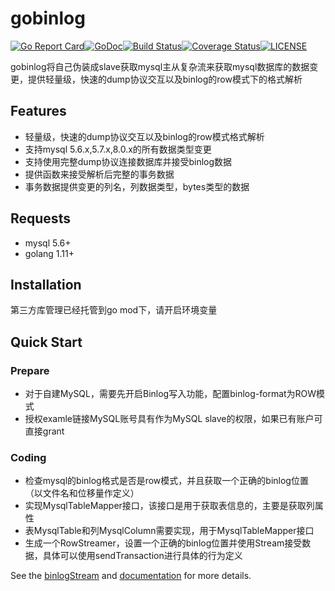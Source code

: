 # gobinlog

[![Go Report Card][report-img]][report][![GoDoc][doc-img]][doc][![Build Status][ci-img]][ci][![Coverage Status][cov-img]][cov][![LICENSE][license-img]][license]

gobinlog将自己伪装成slave获取mysql主从复杂流来获取mysql数据库的数据变更，提供轻量级，快速的dump协议交互以及binlog的row模式下的格式解析

## Features
+ 轻量级，快速的dump协议交互以及binlog的row模式格式解析
+ 支持mysql 5.6.x,5.7.x,8.0.x的所有数据类型变更
+ 支持使用完整dump协议连接数据库并接受binlog数据
+ 提供函数来接受解析后完整的事务数据
+ 事务数据提供变更的列名，列数据类型，bytes类型的数据

## Requests
+ mysql 5.6+
+ golang 1.11+

## Installation

第三方库管理已经托管到go mod下，请开启环境变量

## Quick Start
### Prepare
+ 对于自建MySQL，需要先开启Binlog写入功能，配置binlog-format为ROW模式
+ 授权examle链接MySQL账号具有作为MySQL slave的权限，如果已有账户可直接grant

### Coding
+ 检查mysql的binlog格式是否是row模式，并且获取一个正确的binlog位置（以文件名和位移量作定义）
+ 实现MysqlTableMapper接口，该接口是用于获取表信息的，主要是获取列属性
+ 表MysqlTable和列MysqlColumn需要实现，用于MysqlTableMapper接口
+ 生成一个RowStreamer，设置一个正确的binlog位置并使用Stream接受数据，具体可以使用sendTransaction进行具体的行为定义

See the [binlogStream](cmd/binlogDump/README.md) and [documentation](https://github.com/Breeze0806/gobinlog#godoc) for more details.

[report-img]:https://goreportcard.com/badge/github.com/Breeze0806/gobinlog
[report]:https://goreportcard.com/report/github.com/Breeze0806/gobinlog
[doc-img]:https://godoc.org/github.com/Breeze0806/gobinlog?status.svg
[doc]:https://godoc.org/github.com/Breeze0806/gobinlog
[ci-img]: https://travis-ci.com/Breeze0806/gobinlog.svg?token=tRFzqxkgFsLcVYfq8uKg&branch=master
[ci]: https://travis-ci.com/Breeze0806/gobinlog
[cov-img]: https://codecov.io/gh/Breeze0806/gobinlog/branch/master/graph/badge.svg?token=UGb27Nysga
[cov]: https://codecov.io/gh/Breeze0806/gobinlog
[license-img]: https://img.shields.io/badge/License-Apache%202.0-blue.svg
[license]: https://github.com/Breeze0806/gobinlog/blob/master/LICENSE
